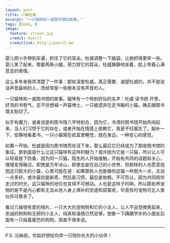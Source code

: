 ```yaml
---
layout: post
title: 小猫杜威
excerpt: "一只猫咪和一座图书馆的故事。"
tags: [book, ]
image:
  feature: street.jpg
  credit: Azeril
  creditlink: http://azeril.me
---
```


婴儿把小手伸到车遍，抓住了它的耳朵。杜威调整一下脑袋，让她抓得更牢一些。婴儿笑了起来，蹬着两条小腿，用力捏它的耳朵，杜威静静地坐着，脸上带着心满意足的表情。
这么多年来我弄清楚了一件事：那些深爱杜威，真正需要、渴望杜威的，并不是说话声音最响的人，而经常是一些根本没有声音的人。一只猫咪和一座图书馆的故事。猫咪有一个特别好玩的名字：杜威·读书郎·开卷，好浓的书卷气，忍不住想喊一声猫博士，一只被遗弃在还书箱的小猫，确实跟图书馆太贴切了。

似乎有魔力，或者说是和图书馆八字特别合，因为它，冷清的图书馆开始热闹起来，当人们习惯于它的存在，或者开始在情感上依赖它，真是不枉猫生了。脑补一下，安静地看着书，一只小猫窝在纸盒里睡觉，就在身边，一种安心的感觉。

如果一开始，杜威是因为图书馆而存活下来，那么最后它已经成为了那座图书馆的象征。那到底是什么让这只猫咪有这样的魅力？或许因为它是一只猫，所以让人可以轻易放下防备，因为同一只猫，陌生的人开始接触，开始有共同的话题和关心，慢慢变得融洽。即使是万年冰山，即使总是在自己的小世界，但那样的人也愿意抱抱这只胆大的小猫，心里可能在说：如果那些人也能像你这猫一样胆大一点，主动一点多好。或许最初是新奇，然后是习惯，最后是依赖。不可否认，因为共同陪伴走过的时光，这只猫咪的地位也变得不可撼动。人也是这样子的呐，所以那些养宠物的是不是内心都有无法从他人身上填补的空虚和寂寞呢，毕竟有时宠物可比人类伙伴可靠多了。

看过几辑很有爱的相片，一只大大的宠物狗和它的小主人，让人不自觉微笑起来，忠诚的狗狗和无邪的小主人，纯真和温情已然足够，想象一下蹒跚学步的小朋友后面有一只摇着尾巴的狗狗，简直不用多说。

***

P.S. 沅妹纸，你姑好想给你弄一只陪你长大的小伙伴！